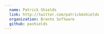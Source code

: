 ```yaml
---
  name: Patrick Shields
  link: http://twitter.com/patrickmshields
  organization: Bronto Software
  github: pashields
---
```

